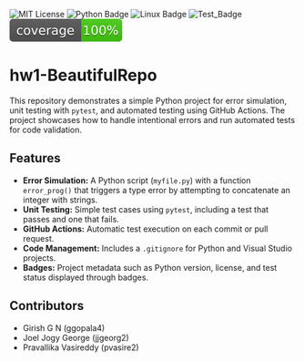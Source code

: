 ![MIT License](https://img.shields.io/badge/License-MIT-yellow.svg)
![Python Badge](https://img.shields.io/badge/Language-Python-blue?style=flat&logo=python)
![Linux Badge](https://img.shields.io/badge/Platform-Linux-green?style=flat&logo=linux)
![Test_Badge](https://github.com/se2024-jpg/hw1-BeautifulRepo/actions/workflows/python-app.yml/badge.svg)
![Code_coverage](https://github.com/se2024-jpg/hw1-BeautifulRepo/blob/main/test_coverage.svg)

# hw1-BeautifulRepo
This repository demonstrates a simple Python project for error simulation, unit testing with `pytest`, and automated testing using GitHub Actions. The project showcases how to handle intentional errors and run automated tests for code validation.

## Features

- **Error Simulation:** A Python script (`myfile.py`) with a function `error_prog()` that triggers a type error by attempting to concatenate an integer with strings.
- **Unit Testing:** Simple test cases using `pytest`, including a test that passes and one that fails.
- **GitHub Actions:** Automatic test execution on each commit or pull request.
- **Code Management:** Includes a `.gitignore` for Python and Visual Studio projects.
- **Badges:** Project metadata such as Python version, license, and test status displayed through badges.

## Contributors
- Girish G N (ggopala4)
- Joel Jogy George (jjgeorg2)
- Pravallika Vasireddy (pvasire2)
